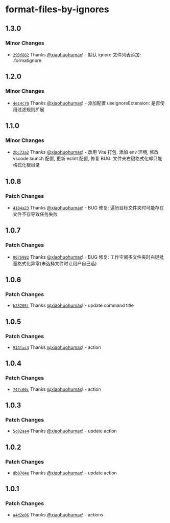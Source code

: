 # format-files-by-ignores

## 1.3.0

### Minor Changes

- [`299f882`](https://github.com/xiaohuohumax/format-files-by-ignores/commit/299f882258fabed4e9eeae47ccad720e18012592) Thanks [@xiaohuohumax](https://github.com/xiaohuohumax)! - 默认 ignore 文件列表添加: .formatignore

## 1.2.0

### Minor Changes

- [`4e14c70`](https://github.com/xiaohuohumax/format-files-by-ignores/commit/4e14c70b5645119817ca28875ee2bf5639cba36f) Thanks [@xiaohuohumax](https://github.com/xiaohuohumax)! - 添加配置 useignoreExtension: 是否使用过滤规则扩展

## 1.1.0

### Minor Changes

- [`2bc72a2`](https://github.com/xiaohuohumax/format-files-by-ignores/commit/2bc72a2d7cdd8e62204c603200190e82f7ff0808) Thanks [@xiaohuohumax](https://github.com/xiaohuohumax)! - 改用 Vite 打包, 添加 env 环境, 修改 vscode launch 配置, 更新 eslint 配置, 修复 BUG: 文件夹右键格式化却只能格式化根目录

## 1.0.8

### Patch Changes

- [`4104a23`](https://github.com/xiaohuohumax/format-files-by-ignores/commit/4104a2374a922227e578a777009069cf7eac8aa9) Thanks [@xiaohuohumax](https://github.com/xiaohuohumax)! - BUG 修复: 遍历目标文件夹时可能存在文件不存导致任务失败

## 1.0.7

### Patch Changes

- [`067b982`](https://github.com/xiaohuohumax/format-files-by-ignores/commit/067b9828e9e8a9821739c951f996557a22611907) Thanks [@xiaohuohumax](https://github.com/xiaohuohumax)! - BUG 修复: 工作空间多文件夹时右键批量格式化异常(未选择文件时让用户自己选)

## 1.0.6

### Patch Changes

- [`b28205f`](https://github.com/xiaohuohumax/format-files-by-ignores/commit/b28205f74b7d6383e14680637db6b23c6b62adc6) Thanks [@xiaohuohumax](https://github.com/xiaohuohumax)! - update command title

## 1.0.5

### Patch Changes

- [`914fac4`](https://github.com/xiaohuohumax/format-files-by-ignores/commit/914fac4bd10ba1771b5404ebe7f26eb49b5bcda1) Thanks [@xiaohuohumax](https://github.com/xiaohuohumax)! - action

## 1.0.4

### Patch Changes

- [`747c00c`](https://github.com/xiaohuohumax/format-files-by-ignores/commit/747c00c48282ea574bcf2ed5d10321b15c42ba4e) Thanks [@xiaohuohumax](https://github.com/xiaohuohumax)! - action

## 1.0.3

### Patch Changes

- [`5c02aa4`](https://github.com/xiaohuohumax/format-files-by-ignores/commit/5c02aa4c5689290dbf203ae35a8353c587fa6820) Thanks [@xiaohuohumax](https://github.com/xiaohuohumax)! - update action

## 1.0.2

### Patch Changes

- [`db0704e`](https://github.com/xiaohuohumax/format-files-by-ignores/commit/db0704e22147b91e1bfd60cb0b01bafe85da6611) Thanks [@xiaohuohumax](https://github.com/xiaohuohumax)! - update action

## 1.0.1

### Patch Changes

- [`a4d2e06`](https://github.com/xiaohuohumax/format-files-by-ignores/commit/a4d2e06bded35c7ba67f121da63469fae64c6568) Thanks [@xiaohuohumax](https://github.com/xiaohuohumax)! - actions
